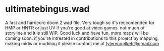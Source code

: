 # ultimatebingus.wad
A fast and hardcore doom 2 wad file. Very tough so it's reccomended for HMP or HNTR or just UV if you're good at video games. not much of storyline and it is still WIP. Good luck and have fun, more maps will be coming soon. 
if you're intrested in contributions to this project by mapping, making midis or modding it please contact me at tylerengelke9@gmail.com
